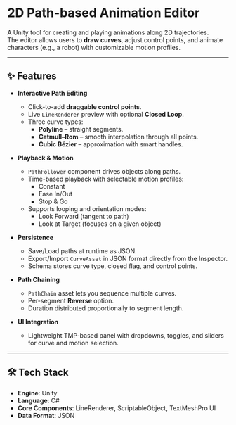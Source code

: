 # 2D Path-based Animation Editor

A Unity tool for creating and playing animations along 2D trajectories.  
The editor allows users to **draw curves**, adjust control points, and animate characters (e.g., a robot) with customizable motion profiles.

---

## ✨ Features

- **Interactive Path Editing**
  - Click-to-add **draggable control points**.
  - Live `LineRenderer` preview with optional **Closed Loop**.
  - Three curve types:
    - **Polyline** – straight segments.
    - **Catmull–Rom** – smooth interpolation through all points.
    - **Cubic Bézier** – approximation with smart handles.

- **Playback & Motion**
  - `PathFollower` component drives objects along paths.
  - Time-based playback with selectable motion profiles:
    - Constant
    - Ease In/Out
    - Stop & Go
  - Supports looping and orientation modes:
    - Look Forward (tangent to path)
    - Look at Target (focuses on a given object)

- **Persistence**
  - Save/Load paths at runtime as JSON.
  - Export/Import `CurveAsset` in JSON format directly from the Inspector.
  - Schema stores curve type, closed flag, and control points.

- **Path Chaining**
  - `PathChain` asset lets you sequence multiple curves.
  - Per-segment **Reverse** option.
  - Duration distributed proportionally to segment length.

- **UI Integration**
  - Lightweight TMP-based panel with dropdowns, toggles, and sliders for curve and motion selection.

---

## 🛠️ Tech Stack

- **Engine**: Unity  
- **Language**: C#  
- **Core Components**: LineRenderer, ScriptableObject, TextMeshPro UI  
- **Data Format**: JSON  


